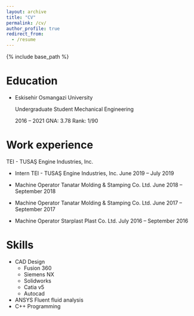 ```yaml
---
layout: archive
title: "CV"
permalink: /cv/
author_profile: true
redirect_from:
  - /resume
---
```


{% include base_path %}

Education
======
*  Eskisehir Osmangazi University

   Undergraduate Student Mechanical Engineering
   
   2016 – 2021 GNA: 3.78 Rank: 1/90

Work experience
======

 TEI - TUSAŞ Engine Industries, Inc.
  * Intern
    TEI - TUSAŞ Engine Industries, Inc.
    June 2019 – July 2019
    
  * Machine Operator
    Tanatar Molding & Stamping Co. Ltd.
    June 2018 – September 2018

  * Machine Operator
    Tanatar Molding & Stamping Co. Ltd.
    June 2017 – September 2017

  
  * Machine Operator
   Starplast Plast Co. Ltd.
   July 2016 – September 2016

Skills
======
* CAD Design
  * Fusion 360
  * Siemens NX
  * Solidworks
  * Catia v5
  * Autocad
 * ANSYS Fluent fluid analysis
 * C++ Programming

